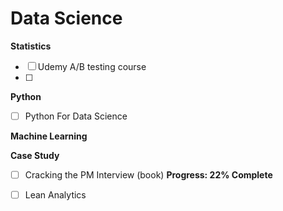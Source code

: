# Data Science

**Statistics**
- [ ] Udemy A/B testing course
- [ ] 

**Python**
- [ ] Python For Data Science


**Machine Learning**

**Case Study**
- [ ] Cracking the PM Interview (book) **Progress: 22% Complete**
- [ ] Lean Analytics


  
